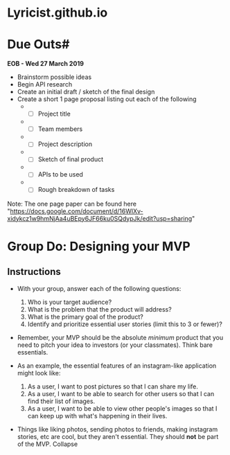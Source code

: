 # Lyricist.github.io

# Due Outs#
<strong>EOB - Wed 27 March 2019</strong>
<br> 
* Brainstorm possible ideas
* Begin API research
* Create an initial draft / sketch of the final design
* Create a short 1 page proposal listing out each of the following
     * - [ ] Project title
     * - [ ] Team members
     * - [ ] Project description
     * - [ ] Sketch of final product
     * - [ ] APIs to be used
     * - [ ] Rough breakdown of tasks

Note: The one page paper can be found here "https://docs.google.com/document/d/16WlXv-xidykcz1w9hmNjAa4uBEpy6JF66ku0SQdypJk/edit?usp=sharing"
</p>


# Group Do: Designing your MVP

## Instructions
* With your group, answer each of the following questions:
  1. Who is your target audience?
  2. What is the problem that the product will address?
  3. What is the primary goal of the product?
  4. Identify and prioritize essential user stories (limit this to 3 or fewer)?

* Remember, your MVP should be the absolute *minimum* product that you need to pitch your idea to investors (or your classmates). Think bare essentials.

* As an example, the essential features of an instagram-like application might look like:

  1. As a user, I want to post pictures so that I can share my life.
  2. As a user, I want to be able to search for other users so that I can find their list of images.
  3. As a user, I want to be able to view other people's images so that I can keep up with what's happening in their lives. 

* Things like liking photos, sending photos to friends, making instagram stories, etc are cool, but they aren't essential. They should **not** be part of the MVP.
Collapse
